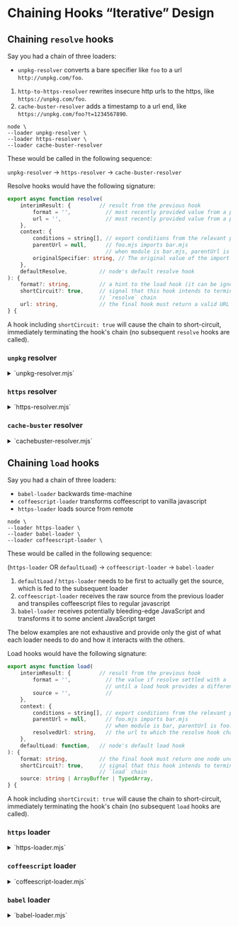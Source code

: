 # Chaining Hooks “Iterative” Design

## Chaining `resolve` hooks

Say you had a chain of three loaders:

* `unpkg-resolver` converts a bare specifier like `foo` to a url `http://unpkg.com/foo`.
1. `http-to-https-resolver` rewrites insecure http urls to the https, like `https://unpkg.com/foo`.
1. `cache-buster-resolver` adds a timestamp to a url end, like `https://unpkg.com/foo?t=1234567890`.

```console
node \
--loader unpkg-resolver \
--loader https-resolver \
--loader cache-buster-resolver
```

These would be called in the following sequence:

`unpkg-resolver` → `https-resolver` → `cache-buster-resolver`

Resolve hooks would have the following signature:

```ts
export async function resolve(
	interimResult: {         // result from the previous hook
		format = '',           // most recently provided value from a previous hook
		url = '',              // most recently provided value from a previous hook
	},
	context: {
		conditions = string[], // export conditions from the relevant package.json
		parentUrl = null,      // foo.mjs imports bar.mjs
		                       // when module is bar.mjs, parentUrl is foo.mjs
		originalSpecifier: string, // The original value of the import specifier
	},
	defaultResolve,          // node's default resolve hook
): {
	format?: string,         // a hint to the load hook (it can be ignored)
	shortCircuit?: true,     // signal that this hook intends to terminate the
	                         // `resolve` chain
	url: string,             // the final hook must return a valid URL string
} {
```

A hook including `shortCircuit: true` will cause the chain to short-circuit, immediately terminating the hook's chain (no subsequent `resolve` hooks are called).

### `unpkg` resolver

<details>
<summary>`unpkg-resolver.mjs`</summary>

```js
export async function resolve(
	interimResult,
	{ originalSpecifier },
) {
	if (isBareSpecifier(originalSpecifier)) return `http://unpkg.com/${originalSpecifier}`;
}
```
</details>

### `https` resolver

<details>
<summary>`https-resolver.mjs`</summary>

```js
export async function resolve(
	interimResult,
	context,
) {
	const url = new URL(interimResult.url); // this can throw, so handle appropriately

	if (url.protocol = 'http:') url.protocol = 'https:';

	return { url: url.toString() };
}
```
</details>

### `cache-buster` resolver

<details>
<summary>`cachebuster-resolver.mjs`</summary>

```js
export async function resolve(
	interimResult,
) {
	const url = new URL(interimResult.url); // this can throw, so handle appropriately

	if (supportsQueryString(url.protocol)) { // exclude data: & friends
		url.searchParams.set('t', Date.now());
	}

	return { url: url.toString() };
}
```
</details>


## Chaining `load` hooks

Say you had a chain of three loaders:

* `babel-loader` backwards time-machine
* `coffeescript-loader` transforms coffeescript to vanilla javascript
* `https-loader` loads source from remote

```console
node \
--loader https-loader \
--loader babel-loader \
--loader coffeescript-loader \
```

These would be called in the following sequence:

(`https-loader` OR `defaultLoad`) → `coffeescript-loader` → `babel-loader`

1. `defaultLoad` / `https-loader` needs to be first to actually get the source, which is fed to the subsequent loader
1. `coffeescript-loader` receives the raw source from the previous loader and transpiles coffeescript files to regular javascript
1. `babel-loader` receives potentially bleeding-edge JavaScript and transforms it to some ancient JavaScript target

The below examples are not exhaustive and provide only the gist of what each loader needs to do and how it interacts with the others.

Load hooks would have the following signature:

```ts
export async function load(
	interimResult: {         // result from the previous hook
		format = '',           // the value if resolve settled with a `format`
		                       // until a load hook provides a different value
		source = '',           //
	},
	context: {
		conditions = string[], // export conditions from the relevant package.json
		parentUrl = null,      // foo.mjs imports bar.mjs
		                       // when module is bar, parentUrl is foo.mjs
		resolvedUrl: string,   // the url to which the resolve hook chain settled
	},
	defaultLoad: function,   // node's default load hook
): {
	format: string,          // the final hook must return one node understands
	shortCircuit?: true,     // signal that this hook intends to terminate the
	                         // `load` chain
	source: string | ArrayBuffer | TypedArray,
} {
```

A hook including `shortCircuit: true` will cause the chain to short-circuit, immediately terminating the hook's chain (no subsequent `load` hooks are called).

### `https` loader

<details>
<summary>`https-loader.mjs`</summary>

```js
export async function load(
	interimResult,
	{ resolvedUrl },
) {
	if (interimResult.source) return; // step aside (content already retrieved)

	if (!resolvedUrl.startsWith('https://')) return; // step aside

	return new Promise(function loadHttpsSource(resolve, reject) {
		get(resolvedUrl, function getHttpsSource(rsp) {
			const format = mimeTypeToFormat.get(rsp.headers['content-type']);
			let source = '';

			rsp.on('data', (chunk) => source += chunk);
			rsp.on('end', () => resolve({ format, source }));
			rsp.on('error', reject);
		});
	});
}

const mimeTypeToFormat = new Map([
	['application/node', 'commonjs'],
	['application/javascript', 'module'],
	['text/javascript', 'module'],
	['application/json', 'json'],
	['text/coffeescript', 'coffeescript'],
	// …
]);
```
</details>

### `coffeescript` loader

<details>
<summary>`coffeescript-loader.mjs`</summary>

```js
export async function resolve(/* … */) {/* … */ }

export async function load(
	interimResult, // possibly output of https-loader
	context,
	defaulLoad,
) {
	const { resolvedUrl } = context;
	if (!coffeescriptExtensionsRgx.test(resolvedUrl)) return; // step aside

	const format = interimResult.format || await getPackageType(resolvedUrl);
	if (format === 'commonjs') return { format };

	const rawSource = (
		interimResult.source
		|| await defaulLoad(resolvedUrl, { ...context, format }).source
	)
	const transformedSource = CoffeeScript.compile(rawSource.toString(), {
		bare: true,
		filename: resolvedUrl,
	});

	return {
		format,
		source: transformedSource,
	};
}

function getPackageType(url) {/* … */ }
const coffeescriptExtensionsRgs = /* … */
```
</details>

### `babel` loader

<details>
<summary>`babel-loader.mjs`</summary>

```js
export async function resolve(/* … */) {/* … */ }

export async function load(
	interimResult, // possibly output of coffeescript-loader
	context,
	defaulLoad,
) {
	const { resolvedUrl } = context;
	const babelConfig = await getBabelConfig(resolvedUrl);

	const format = (
		interimResult.format
		|| babelOutputToFormat.get(babelConfig.output.format)
	);

	if (format === 'commonjs') return { format };

	const sourceToTranspile = (
		interimResult.source
		|| await defaulLoad(resolvedUrl, { ...context, format }).source
	);
	const transformedSource = Babel.transformSync(
		sourceToTranspile.toString(),
		babelConfig,
	).code;

	return {
		format,
		source: transformedSource,
	};
}

function getBabelConfig(url) {/* … */ }
const babelOutputToFormat = new Map([
	['cjs', 'commonjs'],
	['esm', 'module'],
	// …
]);
```
</details>

